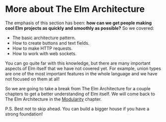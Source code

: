 # More about The Elm Architecture

The emphasis of this section has been: **how can we get people making cool Elm projects as quickly and smoothly as possible?** So we covered:

  - The basic architecture pattern.
  - How to create buttons and text fields.
  - How to make HTTP requests.
  - How to work with web sockets.

You can go quite far with this knowledge, but there are many important aspects of Elm itself that we have not covered yet. For example, union types are one of the most important features in the whole language and we have not focused on them at all!

So we are going to take a break from The Elm Architecture for a couple chapters to get a better understanding of Elm itself. We will come back to The Elm Architecture in the [Modularity](../modularity/README.md) chapter.

P.S. Best not to skip ahead. You can build a bigger house if you have a strong foundation!